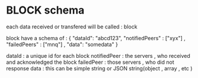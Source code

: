 # BLOCK schema

each data received or transfered will be called : block

block have a schema of :
{
  "dataId": "abcd123", 
  "notifiedPeers" : ["xyx"] , 
  "failedPeers" : ["mnq"] , 
  "data": "somedata"
}

dataId :  a unique id for each block 
notifiedPeer : the servers , who received and acknowledged the block
failedPeer : those servers , who did not response
data : this can be simple string or JSON string(object , array , etc )